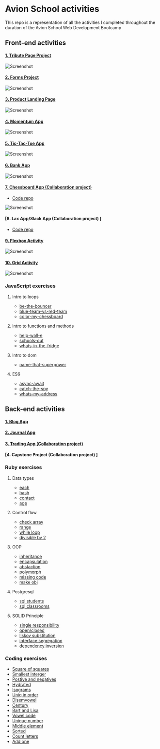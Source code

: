 # Avion School activities

This repo is a representation of all the activities I completed throughout the duration of the Avion School Web Development Bootcamp

## Front-end activities

#### [1. Tribute Page Project ](https://jmnahan.github.io/batch22-fe-activities/tribute-project/)

![Screenshot](./images/alan_turing.png)

#### [2. Forms Project ](https://jmnahan.github.io/batch22-fe-activities/forms-project/)

![Screenshot](./images/forms-project.png)

#### [3. Product Landing Page ](https://jmnahan.github.io/batch22-fe-activities/landing-page-project/)

![Screenshot](./images/product-landing-page.png)

#### [4. Momentum App ](https://jmnahan.github.io/batch22-fe-activities/momentum-app/)

![Screenshot](./images/momentum-app.png)

#### [5. Tic-Tac-Toe App ](https://jmnahan.github.io/batch22-fe-activities/tic-tac-toe/)

![Screenshot](./images/tic-tac-toe-app.png)

#### [6. Bank App ](https://jmnahan.github.io/batch22-fe-activities/bank-app/)

![Screenshot](./images/bank_app.png)

#### [7. Chessboard App (Collaboration project) ](https://jmnahan.github.io/batch22-fe-activities/chessboard-app/)
- [Code repo](https://github.com/Jmnahan/chessboard-app)

![Screenshot](./images/chessboard-app.png)

#### [8. Lax App/Slack App (Collaboration project) ]
- [Code repo](https://github.com/Jmnahan/lax-app)

#### [9. Flexbox Activity  ](https://jmnahan.github.io/batch22-fe-activities/flexbox-activity/)

![Screenshot](./images/flexbox-activity.png)

#### [10. Grid Activity ](https://jmnahan.github.io/batch22-fe-activities/grid-activity/)

![Screenshot](./images/grid-activity.png)

### JavaScript exercises

1. Intro to loops
    - [be-the-bouncer](https://github.com/Jmnahan/avion-school-activities)
    - [blue-team-vs-red-team](https://github.com/Jmnahan/avion-school-activities)
    - [color-my-chessboard](https://github.com/Jmnahan/avion-school-activities)

2. Intro to functions and methods
    - [help-wall-e](https://github.com/Jmnahan/avion-school-activities)
    - [schools-out](https://github.com/Jmnahan/avion-school-activities)
    - [whats-in-the-fridge](https://github.com/Jmnahan/avion-school-activities)

3. Intro to dom
    - [name-that-superpower](https://github.com/Jmnahan/avion-school-activities)

4. ES6 
   - [async-await](https://github.com/Jmnahan/avion-school-activities)
   - [catch-the-spy](https://github.com/Jmnahan/avion-school-activities)
   - [whats-my-address](https://github.com/Jmnahan/avion-school-activities)

## Back-end activities

#### [1. Blog App ](https://github.com/Jmnahan/blog)



#### [2. Journal App ](https://github.com/Jmnahan/journal_app)



#### [3. Trading App (Collaboration project) ](https://github.com/Jmnahan/trading_app)



#### [4. Capstone Project (Collaboration project) ]



### Ruby exercises

1. Data types 
    - [each](https://github.com/Jmnahan/avion-school-activities/blob/master/ruby-exercises/data_types_activity/each.rb)
    - [hash](https://github.com/Jmnahan/avion-school-activities/blob/master/ruby-exercises/data_types_activity/hash.rb)
    - [contact](https://github.com/Jmnahan/avion-school-activities/blob/master/ruby-exercises/data_types_activity/contact.rb)
    - [age](https://github.com/Jmnahan/avion-school-activities/blob/master/ruby-exercises/data_types_activity/age.rb)  

2. Control flow 
    - [check array](https://github.com/Jmnahan/avion-school-activities/blob/master/ruby-exercises/control_flow_activity/check_arr.rb)
    - [range](https://github.com/Jmnahan/avion-school-activities/blob/master/ruby-exercises/control_flow_activity/hundred.rb)
    - [while loop](https://github.com/Jmnahan/avion-school-activities/blob/master/ruby-exercises/control_flow_activity/options.rb)
    - [divisible by 2](https://github.com/Jmnahan/avion-school-activities/blob/master/ruby-exercises/control_flow_activity/divisible.rb)
 
3. OOP 
    - [inheritance](https://github.com/Jmnahan/avion-school-activities/blob/master/ruby-exercises/oop_activity/confection.rb)
    - [encapsulation](https://github.com/Jmnahan/avion-school-activities/blob/master/ruby-exercises/oop_activity/encapsulation.rb)
    - [abstaction](https://github.com/Jmnahan/avion-school-activities/blob/master/ruby-exercises/oop_activity/abstraction.rb)
    - [polymorph](https://github.com/Jmnahan/avion-school-activities/blob/master/ruby-exercises/oop_activity/polymorph.rb)
    - [missing code](https://github.com/Jmnahan/avion-school-activities/blob/master/ruby-exercises/oop_activity/missing_code.rb)
    - [make obj](https://github.com/Jmnahan/avion-school-activities/blob/master/ruby-exercises/oop_activity/make_obj.rb)

4. Postgresql
    - [sql students ](https://github.com/Jmnahan/avion-school-activities/blob/master/ruby-exercises/postgresql_activity/1_sql-students.txt)
    - [sql classrooms](https://github.com/Jmnahan/avion-school-activities/blob/master/ruby-exercises/postgresql_activity/2_sql-classrooms.txt)
    
5. SOLID Principle
    - [single responsibility](https://github.com/Jmnahan/avion-school-activities/blob/master/ruby-exercises/SOLID_activity/1_single_res.rb)
    - [open/closed](https://github.com/Jmnahan/avion-school-activities/blob/master/ruby-exercises/SOLID_activity/2_open_close.rb)
    - [liskov substitution](https://github.com/Jmnahan/avion-school-activities/blob/master/ruby-exercises/SOLID_activity/3_liskov_sub.rb)
    - [interface segregation](https://github.com/Jmnahan/avion-school-activities/blob/master/ruby-exercises/SOLID_activity/4_int_seg.rb)
    - [dependency inversion](https://github.com/Jmnahan/avion-school-activities/blob/master/ruby-exercises/SOLID_activity/5_dep_inv.rb)

### Coding exercises
 - [Square of squares](https://github.com/Jmnahan/avion-school-activities/blob/master/ruby-exercises/coding_exercise/a_sqr_of_sqr.rb)
 - [Smallest interger](https://github.com/Jmnahan/avion-school-activities/blob/master/ruby-exercises/coding_exercise/b_smallest_int.rb)
 - [Postive and negatives](https://github.com/Jmnahan/avion-school-activities/blob/master/ruby-exercises/coding_exercise/c_pos_nega.rb)
 - [Hydrated](https://github.com/Jmnahan/avion-school-activities/blob/master/ruby-exercises/coding_exercise/d_hydrated.rb)
 - [Isograms](https://github.com/Jmnahan/avion-school-activities/blob/master/ruby-exercises/coding_exercise/e_isograms.rb)
 - [Uniq in order](https://github.com/Jmnahan/avion-school-activities/blob/master/ruby-exercises/coding_exercise/f_uniq_in_order.rb)
 - [Disemvowel](https://github.com/Jmnahan/avion-school-activities/blob/master/ruby-exercises/coding_exercise/g_disemvowel.rb)
 - [Century](https://github.com/Jmnahan/avion-school-activities/blob/master/ruby-exercises/coding_exercise/h_century.rb)
 - [Bart and Lisa](https://github.com/Jmnahan/avion-school-activities/blob/master/ruby-exercises/coding_exercise/i_bart_lisa.rb)
 - [Vowel code](https://github.com/Jmnahan/avion-school-activities/blob/master/ruby-exercises/coding_exercise/j_vowel_code.rb)
 - [Unique number](https://github.com/Jmnahan/avion-school-activities/blob/master/ruby-exercises/coding_exercise/k_uniqe_num.rb)
 - [Middle element](https://github.com/Jmnahan/avion-school-activities/blob/master/ruby-exercises/coding_exercise/l_middle_elem.rb)
 - [Sorted](https://github.com/Jmnahan/avion-school-activities/blob/master/ruby-exercises/coding_exercise/m_sorted.rb)
 - [Count letters](https://github.com/Jmnahan/avion-school-activities/blob/master/ruby-exercises/coding_exercise/n_count_letters.rb)
 - [Add one](https://github.com/Jmnahan/avion-school-activities/blob/master/ruby-exercises/coding_exercise/o_%2B1_arr.rb)
